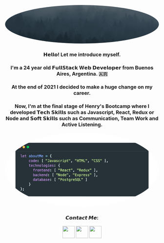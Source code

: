 <img src="https://github.com/TomasBohnGs/TomasBohnGs/blob/main/Tomas%20GIF.gif" atl="hello world" style="border-radius:50%"/>
<h3 align="center" >𝗛𝗲𝗹𝗹𝗼! Let me introduce myself.</h3>
<h3 align="center" >I'm a 24 year old 𝗙𝘂𝗹𝗹𝗦𝘁𝗮𝗰𝗸 W𝗲𝗯 𝗗𝗲𝘃𝗲𝗹𝗼𝗽𝗲𝗿 from Buenos Aires, Argentina. 🇦🇷</h3>
<h3 align="center" >At the end of 2021 I decided to make a huge change on my career. </h3>
<h3 align="center" >Now, I'm at the final stage of Henry's Bootcamp where I developed 𝗧𝗲𝗰𝗵 𝗦𝗸𝗶𝗹𝗹𝘀 such as Javascript, React, Redux or Node and 𝗦𝗼𝗳𝘁 𝗦𝗸𝗶𝗹𝗹𝘀 such as Communication, Team Work and Active Listening. </h3>

<p align="center">
<img src="https://github.com/TomasBohnGs/TomasBohnGs/blob/main/AboutMe.png" width="700px" style="border-radius:50%" atl="About me"/>
</p>

<h3 align="center" >𝘾𝙤𝙣𝙩𝙖𝙘𝙩 𝙈𝙚:</h3>
<p align="center">
<a href="https://www.linkedin.com/in/tomasbohnguixeras/" target="_blank"><img align="center" src="https://cdn.icon-icons.com/icons2/2699/PNG/512/linkedin_logo_icon_170234.png" height="40" width="40" /></a>
<a href="https://walink.co/b9cc01" target="_blank"><img align="center" src="https://cdn.icon-icons.com/icons2/2699/PNG/512/whatsapp_tile_logo_icon_169898.png" height="40" width="40" /></a>
<a href="https://twitter.com/TomasBohn1" target="_blank"><img align="center" src="https://cdn.icon-icons.com/icons2/2699/PNG/512/twitter_tile_logo_icon_167744.png" height="40" width="40" /></a>
</p>
